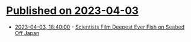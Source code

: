 # [Published on 2023-04-03](index.md)

* [2023-04-03, 18:40:00](https://news.slashdot.org/story/23/04/03/1839236/scientists-film-deepest-ever-fish-on-seabed-off-japan?utm_source=rss1.0mainlinkanon&utm_medium=feed) - [Scientists Film Deepest Ever Fish on Seabed Off Japan](https://news.slashdot.org/story/23/04/03/1839236/scientists-film-deepest-ever-fish-on-seabed-off-japan?utm_source=rss1.0mainlinkanon&utm_medium=feed)
